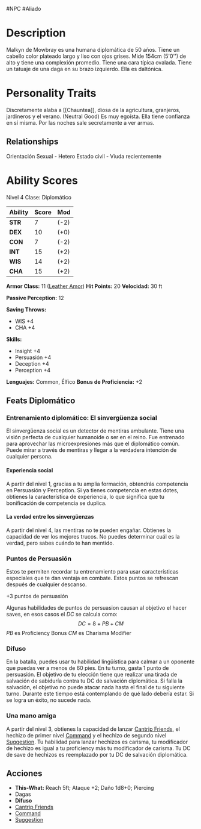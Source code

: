 #NPC #Aliado
# Description
Malkyn de Mowbray es una humana diplomática de 50 años.
Tiene un cabello color plateado largo y liso con ojos grises.
Mide 154cm (5'0'') de alto y tiene una complexión promedio.
Tiene una cara típica ovalada.
Tiene un tatuaje de una daga en su brazo izquierdo.
Ella es daltónica.
# Personality Traits
Discretamente alaba a [[Chauntea]], diosa de la agricultura, granjeros, jardineros y el verano. 
(Neutral Good)
Es muy egoísta.
Ella tiene confianza en sí misma.
Por las noches sale secretamente a ver armas.
## Relationships
Orientación Sexual - Hetero
Estado civil - Viuda recientemente
# Ability Scores
Nivel 4
Clase: Diplomático

| Ability | Score | Mod  |
| ------- | ----- | ---- |
| **STR** | 7     | (-2) |
| **DEX** | 10    | (+0) |
| **CON** | 7     | (-2) |
| **INT** | 15    | (+2) |
| **WIS** | 14    | (+2) |
| **CHA** | 15    | (+2) |
**Armor Class:** 11 ([Leather Amor](https://5e.tools/items.html#leather%20armor_phb))
**Hit Points:** 20
**Velocidad:** 30 ft

**Passive Perception:** 12

**Saving Throws:**
+ WIS +4
+ CHA +4

**Skills:** 
+ Insight +4
+ Persuasión +4
+ Deception +4
+ Perception +4

**Lenguajes:** Common, Élfico
**Bonus de Proficiencia:** +2
## Feats Diplomático
### Entrenamiento diplomático: El sinvergüenza social
El sinvergüenza social es un detector de mentiras ambulante. Tiene una visión perfecta de cualquier humanoide o ser en el reino. Fue entrenado para aprovechar las microexpresiones más que el diplomático común. Puede mirar a través de mentiras y llegar a la verdadera intención de cualquier persona.
#### Experiencia social
A partir del nivel 1, gracias a tu amplia formación, obtendrás competencia en Persuasión y Perception. Si ya tienes competencia en estas dotes, obtienes la característica de experiencia, lo que significa que tu bonificación de competencia se duplica.
#### La verdad entre los sinvergüenzas
A partir del nivel 4, las mentiras no te pueden engañar. Obtienes la capacidad de ver los mejores trucos. No puedes determinar cuál es la verdad, pero sabes cuándo te han mentido.
### Puntos de Persuasión
Estos te permiten recordar tu entrenamiento para usar características especiales que te dan ventaja en combate. 
Estos puntos se refrescan después de cualquier descanso.

+3 puntos de persuasión

Algunas habilidades de puntos de persuasion causan al objetivo el hacer saves, en esos casos el $DC$ se calcula como:
$$DC=8+PB+CM$$
$PB$ es Proficiency Bonus
$CM$ es Charisma Modifier
### Difuso 
En la batalla, puedes usar tu habilidad lingüística para calmar a un oponente que puedas ver a menos de 60 pies. En tu turno, gasta 1 punto de persuasión. El objetivo de tu elección tiene que realizar una tirada de salvación de sabiduría contra tu DC de salvación diplomática.
Si falla la salvación, el objetivo no puede atacar nada hasta el final de tu siguiente turno. Durante este tiempo está contemplando de qué lado debería estar. Si se logra un éxito, no sucede nada. 
### Una mano amiga 
A partir del nivel 3, obtienes la capacidad de lanzar [Cantrip Friends](https://5e.tools/spells.html#friends_phb), el hechizo de primer nivel [Command](https://5e.tools/spells.html#command_phb) y el hechizo de segundo nivel [Suggestion](https://5e.tools/spells.html#suggestion_phb). Tu habilidad para lanzar hechizos es carisma, tu modificador de hechizo es igual a tu proficiency más tu modificador de carisma. Tu DC de save de hechizos es reemplazado por tu DC de salvación diplomática.
## Acciones
+ **This-What:** Reach 5ft; Ataque +2; Daño 1d8+0; Piercing
+ Dagas
+ **Difuso**
+  [Cantrip Friends](https://5e.tools/spells.html#friends_phb)
+  [Command](https://5e.tools/spells.html#command_phb)
+  [Suggestion](https://5e.tools/spells.html#suggestion_phb)